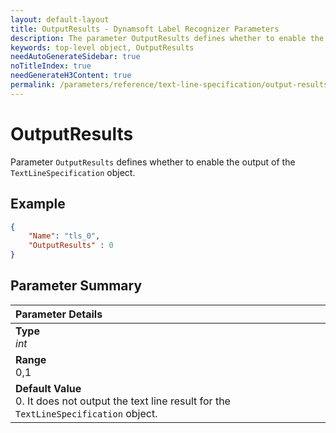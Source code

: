 ```yaml
---
layout: default-layout
title: OutputResults - Dynamsoft Label Recognizer Parameters
description: The parameter OutputResults defines whether to enable the output of the TextLineSpecification object.
keywords: top-level object, OutputResults
needAutoGenerateSidebar: true
noTitleIndex: true
needGenerateH3Content: true
permalink: /parameters/reference/text-line-specification/output-results.html
---
```


# OutputResults

Parameter `OutputResults` defines whether to enable the output of the `TextLineSpecification` object.

## Example

```json
{
    "Name": "tls_0",
    "OutputResults" : 0
}
```

## Parameter Summary

| Parameter Details |
| :----------------------------------- |
| **Type**<br>*int* |
| **Range**<br>0,1 |
| **Default Value**<br>0. It does not output the text line result for the `TextLineSpecification` object. |
